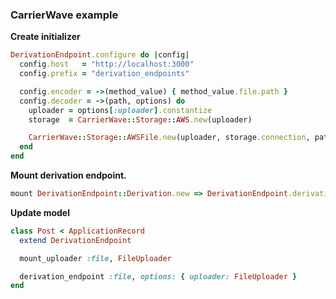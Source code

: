 ### CarrierWave example

**Create initializer**

```ruby
DerivationEndpoint.configure do |config|
  config.host   = "http://localhost:3000"
  config.prefix = "derivation_endpoints"

  config.encoder = ->(method_value) { method_value.file.path }
  config.decoder = ->(path, options) do
    uploader = options[:uploader].constantize
    storage  = CarrierWave::Storage::AWS.new(uploader)

    CarrierWave::Storage::AWSFile.new(uploader, storage.connection, path).url
  end
end
```

**Mount derivation endpoint.**

```ruby
mount DerivationEndpoint::Derivation.new => DerivationEndpoint.derivation_path
```

**Update model**

```ruby
class Post < ApplicationRecord
  extend DerivationEndpoint

  mount_uploader :file, FileUploader

  derivation_endpoint :file, options: { uploader: FileUploader }
end
```

